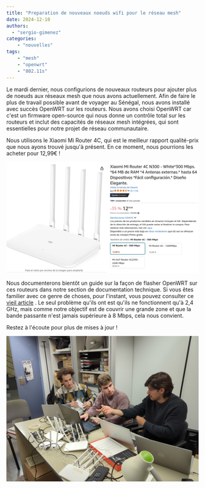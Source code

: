 ```yaml
---
title: "Preparation de nouveaux noeuds wifi pour le réseau mesh"
date: 2024-12-10
authors: 
  - "sergio-gimenez"  
categories:
    - "nouvelles"
tags:
    - "mesh"
    - "openwrt"
    - "802.11s"
---
```



Le mardi dernier, nous configurions de nouveaux routeurs pour ajouter plus de noeuds aux réseaux mesh que nous avons actuellement. Afin de faire le plus de travail possible avant de voyager au Sénégal, nous avons installé avec succès OpenWRT sur les routeurs. Nous avons choisi OpenWRT car c'est un firmware open-source qui nous donne un contrôle total sur les routeurs et inclut des capacités de réseaux mesh intégrées, qui sont essentielles pour notre projet de réseau communautaire.

Nous utilisons le Xiaomi Mi Router 4C, qui est le meilleur rapport qualité-prix que nous ayons trouvé jusqu'à présent. En ce moment, nous pourrions les acheter pour 12,99€ !

![xiaomi_4c_deal](images/xiaomi_4c_deal.png "Offre Xiaomi 4C")

Nous documenterons bientôt un guide sur la façon de flasher OpenWRT sur ces routeurs dans notre section de documentation technique. Si vous êtes familier avec ce genre de choses, pour l'instant, vous pouvez consulter ce [vieil article]() . Le seul problème qu'ils ont est qu'ils ne fonctionnent qu'à 2,4 GHz, mais comme notre objectif est de couvrir une grande zone et que la bande passante n'est jamais supérieure à 8 Mbps, cela nous convient.

<!-- TODO Fix article ref for multi-lingual support -->

Restez à l'écoute pour plus de mises à jour !

![us_in_the_office](images/us_in_the_office.jpg "Vétérans (à droite) enseignant aux nouveaux membres de l'équipe (à gauche) comment flasher OpenWRT sur les routeurs")